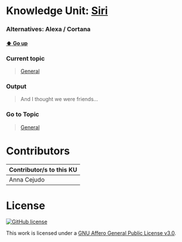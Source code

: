 # Knowledge Unit: [Siri](../../knowledge_units/general/siri.md)
### Alternatives:   Alexa   /  Cortana 
#### [:arrow_up: Go up](../../topics/general.md)
### Current topic
> [General](../../topics/general.md)
### Output
> And I thought we were friends...
### Go to Topic
> [General](../../topics/general.md)


# Contributors

| Contributor/s to this KU |
| - | 
| Anna Cejudo |

# License
[![GitHub license](https://img.shields.io/github/license/inbrainz/cerebro)](https://github.com/inbrainz/cerebro/blob/master/LICENSE)

This work is licensed under a [GNU Affero General Public License v3.0](https://www.gnu.org/licenses/agpl-3.0.txt).